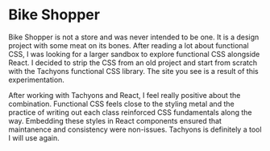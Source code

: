 # Bike Shopper

Bike Shopper is not a store and was never intended to be one. It is a design project with some meat on its bones. After reading a lot about functional CSS, I was looking for a larger sandbox to explore functional CSS alongside React. I decided to strip the CSS from an old project and start from scratch with the Tachyons functional CSS library. The site you see is a result of this experimentation.

After working with Tachyons and React, I feel really positive about the combination. Functional CSS feels close to the styling metal and the practice of writing out each class reinforced CSS fundamentals along the way. Embedding these styles in React components ensured that maintanence and consistency were non-issues. Tachyons is definitely a tool I will use again.
